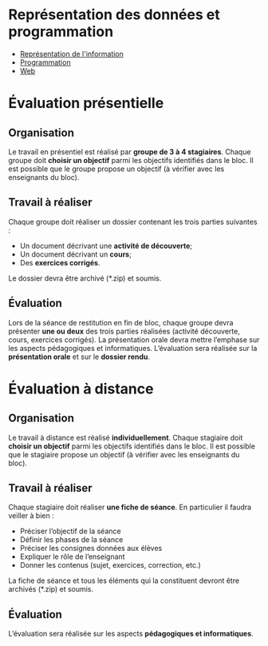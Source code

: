 # Représentation des données et programmation

- [Représentation de l'information]()
- [Programmation](./prog/prog.html)
- [Web](./web)

# Évaluation présentielle

## Organisation
Le travail en présentiel est réalisé par **groupe de 3 à 4 stagiaires**.
Chaque groupe doit **choisir un objectif** parmi les objectifs identifiés dans le bloc. 
Il est possible que le groupe propose un objectif (à vérifier avec les enseignants du bloc).

## Travail à réaliser
Chaque groupe doit réaliser un dossier contenant les trois parties suivantes :
-	Un document décrivant une **activité de découverte**;
-	Un document décrivant un **cours**;
-	Des **exercices corrigés**.

Le dossier devra être archivé (*.zip) et soumis.

## Évaluation 
Lors de la séance de restitution en fin de bloc, chaque groupe devra présenter **une ou deux** des trois parties réalisées (activité découverte, cours, exercices corrigés).
La présentation orale devra mettre l’emphase sur les aspects pédagogiques et informatiques.
L’évaluation sera réalisée sur la **présentation orale** et sur le **dossier rendu**.


# Évaluation à distance

## Organisation
Le travail à distance est réalisé **individuellement**.
Chaque stagiaire doit **choisir un objectif** parmi les objectifs identifiés dans le bloc. 
Il est possible que le stagiaire propose un objectif (à vérifier avec les enseignants du bloc).

## Travail à réaliser
Chaque stagiaire doit réaliser **une fiche de séance**. En particulier il faudra veiller à bien :
-	Préciser l’objectif de la séance
-	Définir les phases de la séance
-	Préciser les consignes données aux élèves
-	Expliquer le rôle de l’enseignant
-	Donner les contenus (sujet, exercices, correction, etc.)

La fiche de séance et tous les éléments qui la constituent devront être archivés (*.zip) et soumis.

## Évaluation
L’évaluation sera réalisée sur les aspects **pédagogiques et informatiques**.

